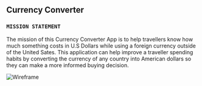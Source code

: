 ## Currency Converter

### `MISSION STATEMENT`

The mission of this Currency Converter App is to help travellers know how much something costs in U.S Dollars while using a foreign currency outside of the United Sates. This application can help improve a traveller spending habits by converting the currency of any country into American dollars so they can make a more informed buying decision.

![Wireframe]("https://github.com/Briandepalmas/currency-converter/blob/master/src/Wireframe/Currencyapp.png")